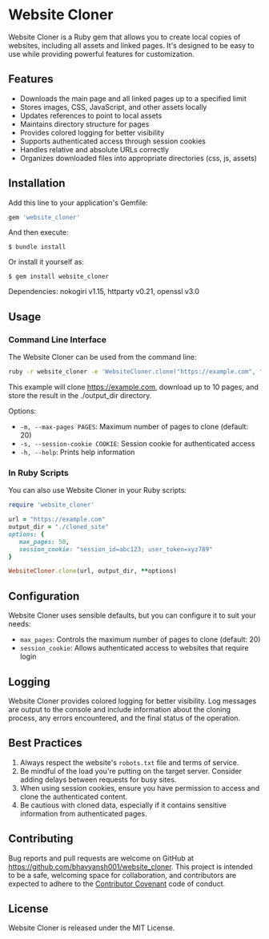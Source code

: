 # Website Cloner

Website Cloner is a Ruby gem that allows you to create local copies of websites, including all assets and linked pages. It's designed to be easy to use while providing powerful features for customization.

## Features

* Downloads the main page and all linked pages up to a specified limit
* Stores images, CSS, JavaScript, and other assets locally
* Updates references to point to local assets
* Maintains directory structure for pages
* Provides colored logging for better visibility
* Supports authenticated access through session cookies
* Handles relative and absolute URLs correctly
* Organizes downloaded files into appropriate directories (css, js, assets)

## Installation

Add this line to your application's Gemfile:

```ruby
gem 'website_cloner'
```

And then execute:

```
$ bundle install
```

Or install it yourself as:

```
$ gem install website_cloner
```
Dependencies: nokogiri v1.15, httparty v0.21, openssl v3.0

## Usage

### Command Line Interface

The Website Cloner can be used from the command line:

```bash
ruby -r website_cloner -e 'WebsiteCloner.clone("https://example.com", "./output_dir", max_pages: 10, session_cookie: "user_session=endoded_cookie_string")'
```
This example will clone https://example.com, download up to 10 pages, and store the result in the ./output_dir directory.

Options:
- `-m, --max-pages PAGES`: Maximum number of pages to clone (default: 20)
- `-s, --session-cookie COOKIE`: Session cookie for authenticated access
- `-h, --help`: Prints help information

### In Ruby Scripts

You can also use Website Cloner in your Ruby scripts:

```ruby
require 'website_cloner'

url = "https://example.com"
output_dir = "./cloned_site"
options: {
   max_pages: 50,
   session_cookie: "session_id=abc123; user_token=xyz789"
}

WebsiteCloner.clone(url, output_dir, **options)
```

## Configuration

Website Cloner uses sensible defaults, but you can configure it to suit your needs:

- `max_pages`: Controls the maximum number of pages to clone (default: 20)
- `session_cookie`: Allows authenticated access to websites that require login

## Logging

Website Cloner provides colored logging for better visibility. Log messages are output to the console and include information about the cloning process, any errors encountered, and the final status of the operation.

## Best Practices

1. Always respect the website's `robots.txt` file and terms of service.
2. Be mindful of the load you're putting on the target server. Consider adding delays between requests for busy sites.
3. When using session cookies, ensure you have permission to access and clone the authenticated content.
4. Be cautious with cloned data, especially if it contains sensitive information from authenticated pages.

## Contributing

Bug reports and pull requests are welcome on GitHub at https://github.com/bhavyansh001/website_cloner. This project is intended to be a safe, welcoming space for collaboration, and contributors are expected to adhere to the [Contributor Covenant](https://contributor-covenant.org) code of conduct.

## License

Website Cloner is released under the MIT License.
